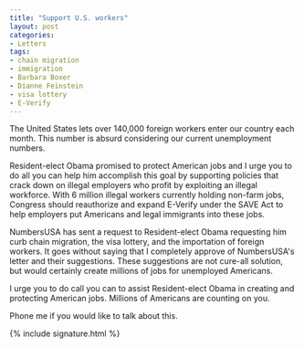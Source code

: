 ```yaml
---
title: "Support U.S. workers"
layout: post
categories:
- Letters
tags:
- chain migration
- immigration
- Barbara Boxer
- Dianne Feinstein
- visa lottery
- E-Verify
---
```


The United States lets over 140,000 foreign workers enter our country each month. This number is absurd considering our current unemployment numbers.

Resident-elect Obama promised to protect American jobs and I urge you to do all you can help him accomplish this goal by supporting policies that crack down on illegal employers who profit by exploiting an illegal workforce. With 6 million illegal workers currently holding non-farm jobs, Congress should reauthorize and expand E-Verify under the SAVE Act to help employers put Americans and legal immigrants into these jobs.

NumbersUSA has sent a request to Resident-elect Obama requesting him curb chain migration, the visa lottery, and the importation of foreign workers. It goes without saying that I completely approve of NumbersUSA's letter and their suggestions. These suggestions are not cure-all solution, but would certainly create millions of jobs for unemployed Americans.

I urge you to do call you can to assist Resident-elect Obama in creating and protecting American jobs. Millions of Americans are counting on you.

Phone me if you would like to talk about this.

{% include signature.html %}
